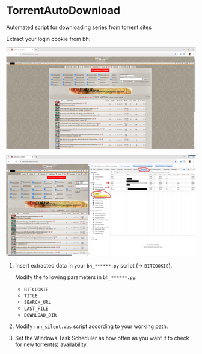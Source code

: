 # TorrentAutoDownload
Automated script for downloading series from torrent sites


Extract your login cookie from bh:

![step1](https://github.com/bbkbarbar/TorrentAutoDownload/blob/main/extract_bh_cookie/1.png)

![step2](https://github.com/bbkbarbar/TorrentAutoDownload/blob/main/extract_bh_cookie/2.png)

1. Insert extracted data in your `bh_******.py` script (→ `BITCOOKIE`).

   Modify the following parameters in `bh_******.py`:
   - `BITCOOKIE`
   - `TITLE`
   - `SEARCH_URL`
   - `LAST_FILE`
   - `DOWNLOAD_DIR`

2. Modify `run_silent.vbs` script according to your working path.

3. Set the Windows Task Scheduler as how often as you want it to check for new torrent(s) availability.

